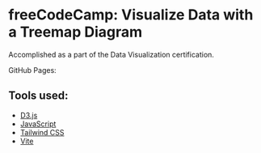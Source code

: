 <!-- @format -->

# freeCodeCamp: Visualize Data with a Treemap Diagram

Accomplished as a part of the Data Visualization certification.

GitHub Pages:

## Tools used:

-   [D3.js](https://d3js.org/)
-   [JavaScript](https://developer.mozilla.org/en-US/docs/Web/JavaScript)
-   [Tailwind CSS](https://tailwindcss.com/docs/installation)
-   [Vite](https://vitejs.dev/guide/)
